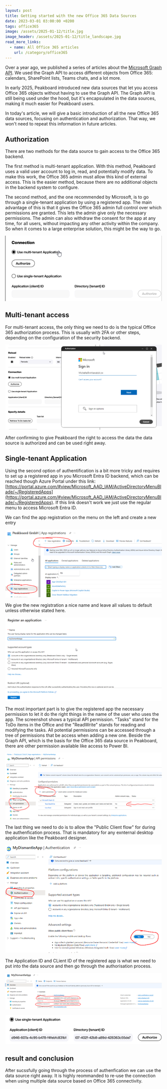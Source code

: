 ```yaml
---
layout: post
title: Getting started with the new Office 365 Data Sources
date: 2023-03-01 03:00:00 +0200
tags: office365
image: /assets/2025-01-12/title.jpg
image_header: /assets/2025-01-12/title_landscape.jpg
read_more_links:
  - name: All Office 365 articles
    url: /category/office365
---
```

Over a year ago, we published a series of articles about the [Microsoft Graph API](https://how-to-dismantle-a-peakboard-box.com/category/msgraph). We used the Graph API to access different objects from Office 365: calendars, SharePoint lists, Teams chats, and a lot more.

In early 2025, Peakboard introduced new data sources that let you access Office 365 objects without having to use the Graph API. The Graph API is still being used under the hood, but it's encapsulated in the data sources, making it much easier for Peakboard users.

In today's article, we will give a basic introduction of all the new Office 365 data sources, focusing on authentication and authorization. That way, we won't need to repeat this information in future articles.

## Authorization

There are two methods for the data source to gain access to the Office 365 backend.

The first method is multi-tenant application. With this method, Peakboard uses a valid user account to log in, read, and potentially modify data. To make this work, the Office 365 admin must allow this kind of external access. This is the easier method, because there are no additional objects in the backend system to configure.

The second method, and the one recommended by Microsoft, is to go through a single-tenant application by using a registered app. The main advantage of this is that it gives the Office 365 admin full control over which permissions are granted. This lets the admin give only the necessary permissions. The admin can also withdraw the consent for the app at any time, for all users, without impacting any other activity within the company. So when it comes to a large enterprise solution, this might be the way to go.

![image](/assets/2025-01-12/005.png)

## Multi-tenant access

For multi-tenant access, the only thing we need to do is the typical Office 365 authorization process. This is usually with 2FA or other steps, depending on the configuration of the security backend. 

![image](/assets/2025-01-12/006.png)

After confirming to give Peakboard the right to access the data the data source is authorized and can be used right away.

## Single-tenant Application

Using the second option of authentification is a bit more tricky and requires to set up a registered app in you Microsoft Entra ID backend, which can be reached though Azure Portal under this link: [https://portal.azure.com/#view/Microsoft_AAD_IAM/ActiveDirectoryMenuBlade/~/RegisteredApps](https://portal.azure.com/#view/Microsoft_AAD_IAM/ActiveDirectoryMenuBlade/~/RegisteredApps). If this link doesn't work we just use the regular menu to access Microsoft Entra ID.

We can find the app registration on the menu on the left and create a new entry

![image](/assets/2025-01-12/010.png)

We give the new registration a nice name and leave all values to default unless otherwise stated here.

![image](/assets/2025-01-12/020.png)

The most important part is to give the registered app the necessary permission to let it do the right things in the name of the user who uses the app. The screenshot shows a typical API permission. "Tasks" stand for the ToDo items in the Office and the "ReadWrite" stands for reading and modifying the tasks. All potential permissions can be accessed through a tree of permissions that be access when adding a new one.
Beside the Graph API, which is the basis for the Office 365 data source in Peakboard, there are other permission available like access to Power BI.

![image](/assets/2025-01-12/030.png)

The last thing we need to do is to allow the "Public Client flow" for during the authenfication process. That is mandatory for any exnternal desktop application like the Peakboard designer.

![image](/assets/2025-01-12/040.png)

The Application ID and CLient ID of the registered app is what we need to put into the data source and then go through the authorisation process.

![image](/assets/2025-01-12/050.png)

![image](/assets/2025-01-12/060.png)

## result and conclusion

After sucssfully going through the process of authenfication we can use the data source right away. It is highly reommanded to re-use the connection when using multiple data source based on Office 365 connectivity.

